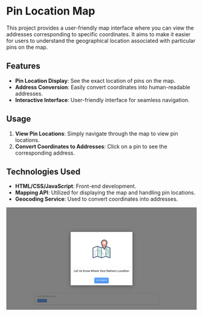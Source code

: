 # Pin Location Map

This project provides a user-friendly map interface where you can view the addresses corresponding to specific coordinates. It aims to make it easier for users to understand the geographical location associated with particular pins on the map.

## Features

- **Pin Location Display**: See the exact location of pins on the map.
- **Address Conversion**: Easily convert coordinates into human-readable addresses.
- **Interactive Interface**: User-friendly interface for seamless navigation.

## Usage

1. **View Pin Locations**: Simply navigate through the map to view pin locations.
2. **Convert Coordinates to Addresses**: Click on a pin to see the corresponding address.

## Technologies Used

- **HTML/CSS/JavaScript**: Front-end development.
- **Mapping API**: Utilized for displaying the map and handling pin locations.
- **Geocoding Service**: Used to convert coordinates into addresses.

![Screenshot](screenshot.png)

